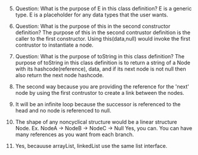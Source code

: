 5. Question: What is the purpose of E in this class definition?
E is a generic type. E is a placeholder for any data types that the user wants.
6. Question: What is the purpose of this in the second constructor definition?
The purpose of this in the second contrustor definition is the caller to the first constructor. Using this(data,null) would invoke the first contrustor to instantiate a node.
7. Question: What is the purpose of toString in this class definition?
The purpose of toString in this class definition is to return a string of a Node with its hashcode(reference), data, and if its next node is not null then also return the next node hashcode.
10. The second way because you are providing the reference for the 'next' node by using the first contrustor to create a link between the nodes.
15. It will be an infinite loop because the successor is referenced to the head and no node is referenced to null.

18. The shape of any noncyclical structure would be a linear structure Node.
Ex. NodeA -> NodeB -> NodeC -> Null
Yes, you can. You can have many references as you want from each branch.

20. Yes, becauuse arrayList, linkedList use the same list interface. 